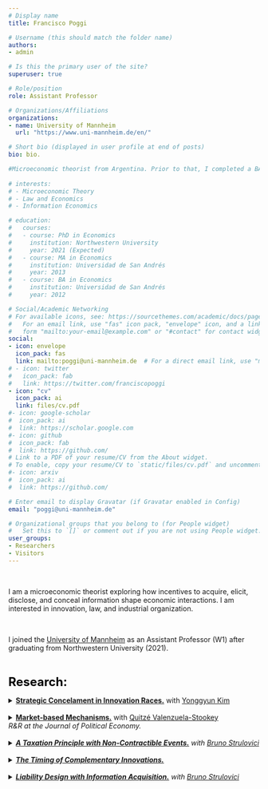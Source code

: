 ```yaml
---
# Display name
title: Francisco Poggi

# Username (this should match the folder name)
authors:
- admin

# Is this the primary user of the site?
superuser: true

# Role/position
role: Assistant Professor

# Organizations/Affiliations
organizations:
- name: University of Mannheim
  url: "https://www.uni-mannheim.de/en/"

# Short bio (displayed in user profile at end of posts)
bio: bio.

#Microeconomic theorist from Argentina. Prior to that, I completed a BA and MA at [Universidad de San Andrés](https://www.udesa.edu.ar/departamento-de-economia) and received my Ph.D. from Northwestern University.
 
# interests:
# - Microeconomic Theory
# - Law and Economics
# - Information Economics

# education:
#   courses:
#   - course: PhD in Economics
#     institution: Northwestern University
#     year: 2021 (Expected)
#   - course: MA in Economics
#     institution: Universidad de San Andrés
#     year: 2013
#   - course: BA in Economics
#     institution: Universidad de San Andrés
#     year: 2012

# Social/Academic Networking
# For available icons, see: https://sourcethemes.com/academic/docs/page-builder/#icons
#   For an email link, use "fas" icon pack, "envelope" icon, and a link in the
#   form "mailto:your-email@example.com" or "#contact" for contact widget.
social:
- icon: envelope
  icon_pack: fas
  link: mailto:poggi@uni-mannheim.de  # For a direct email link, use "mailto:fpoggi@u.northwestern.edu".
# - icon: twitter
#   icon_pack: fab
#   link: https://twitter.com/franciscopoggi
- icon: "cv"
  icon_pack: ai
  link: files/cv.pdf
#- icon: google-scholar
#  icon_pack: ai
#  link: https://scholar.google.com
#- icon: github
#  icon_pack: fab
#  link: https://github.com/
# Link to a PDF of your resume/CV from the About widget.
# To enable, copy your resume/CV to `static/files/cv.pdf` and uncomment the lines below.
#- icon: arxiv
#  icon_pack: ai
#  link: https://github.com/

# Enter email to display Gravatar (if Gravatar enabled in Config)
email: "poggi@uni-mannheim.de"

# Organizational groups that you belong to (for People widget)
#   Set this to `[]` or comment out if you are not using People widget.
user_groups:
- Researchers
- Visitors
---
```


<br>

I am a microeconomic theorist exploring how incentives to acquire, elicit, disclose, and conceal information shape economic interactions. I am interested in innovation, law, and industrial organization.

<br>

I joined the <a href="https://www.vwl.uni-mannheim.de/en/" target="_blank">University of Mannheim</a> as an Assistant Professor (W1) after graduating from Northwestern University (2021).

<br>

<font size="5"
          color="black">
          <b>Research:</b> 
        </font>

<!-- Strategic Concelament in Innovation Races -->
  <details>
    <summary>
    <b><a href="https://www.franciscopoggi.com/files/SCIR.pdf" target="_blank">Strategic Concelament in Innovation Races.</a></b>
    with <a href="https://sites.google.com/view/yonggyun-yg-kim/" target="_blank"> Yonggyun Kim</a>
    </summary>
      <ul>
        <li>Firms might avoid patenting intermediate innovations, even when this would mean capturing the full social value of the innovation.</li>
      </ul>
  </details>
<br>

<!-- Market-based Mechanisms. -->
  <details> 
    <summary>
    <b><a href="https://www.franciscopoggi.com/files/Market-based_mechanisms.pdf" target="_blank">Market-based Mechanisms.</a></b> 
    with <a href="http://www.quitzevalenzuelastookey.com" target="_blank"> Quitzé Valenzuela-Stookey</a>
    <br>
    <i>R&R at the Journal of Political Economy.<i>
    </summary>
    <ul>
        <li> How can policies use information contained in market outcomes when market participants care about the policy itself? </li>
    </ul>
  </details>        
<br>

<!-- A Taxation Principle with Non-contractible Events -->
  <details>
    <summary>
    <b><a href="https://www.franciscopoggi.com/files/taxation.pdf" target="_blank">A Taxation Principle with Non-Contractible Events.</a></b>
    with <a href="https://faculty.wcas.northwestern.edu/bhs675/" target="_blank"> Bruno Strulovici</a>
    </summary>
        <ul>
          <li> Sometimes, eliciting private information becomes redundant. </li>
        </ul>
  </details>
<br>

<!-- The Timing of Complementary Innovations. -->
  <details>
    <summary>
    <b><a href="https://www.franciscopoggi.com/files/timing-innovations.pdf" target="_blank">The Timing of Complementary Innovations.</a></b> 
    </summary>
        <ul>
          <li> Breakthroughs always enhance incentives to work on complementary projects, but only when the timing is endogenous. </li>
        </ul>
  </details>
<br>

<!-- Liability Design with Information Acquisition -->
  <details>
    <summary>
    <b><a href="https://www.franciscopoggi.com/files/liability.pdf" target="_blank">Liability Design with Information Acquisition.</a></b>
    with <a href="https://faculty.wcas.northwestern.edu/bhs675/" target="_blank"> Bruno Strulovici</a>
    </summary>
        <ul>
          <li> How should liability be determined for an agent who acquires information about an unknown risk? </li>
        </ul>
  </details>
<br>

<!-- {{% callout note %}}
At some point in the summer, I will join <a href="https://www.vwl.uni-mannheim.de/en/" target="_blank">the University of Mannheim</a> as an Assistant Professor.
{{% /callout %}} -->
